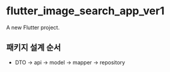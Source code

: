 # flutter_image_search_app_ver1

A new Flutter project.

## 패키지 설계 순서

- DTO -> api -> model -> mapper -> repository
